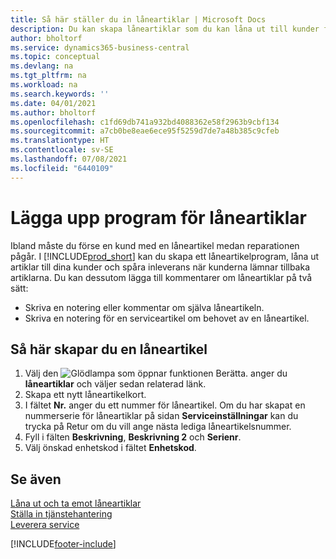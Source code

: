 ```yaml
---
title: Så här ställer du in låneartiklar | Microsoft Docs
description: Du kan skapa låneartiklar som du kan låna ut till kunder för att ersätta serviceartiklar medan de är på service.
author: bholtorf
ms.service: dynamics365-business-central
ms.topic: conceptual
ms.devlang: na
ms.tgt_pltfrm: na
ms.workload: na
ms.search.keywords: ''
ms.date: 04/01/2021
ms.author: bholtorf
ms.openlocfilehash: c1fd69db741a932bd4088362e58f2963b9cbf134
ms.sourcegitcommit: a7cb0be8eae6ece95f5259d7de7a48b385c9cfeb
ms.translationtype: HT
ms.contentlocale: sv-SE
ms.lasthandoff: 07/08/2021
ms.locfileid: "6440109"
---
```

# <a name="set-up-a-loaner-program"></a>Lägga upp program för låneartiklar
Ibland måste du förse en kund med en låneartikel medan reparationen pågår. I [!INCLUDE[prod_short](includes/prod_short.md)] kan du skapa ett låneartikelprogram, låna ut artiklar till dina kunder och spåra inleverans när kunderna lämnar tillbaka artiklarna. Du kan dessutom lägga till kommentarer om låneartiklar på två sätt:  
  
* Skriva en notering eller kommentar om själva låneartikeln.  
* Skriva en notering för en serviceartikel om behovet av en låneartikel.  

## <a name="to-set-up-a-loaner"></a>Så här skapar du en låneartikel  
1. Välj den ![Glödlampa som öppnar funktionen Berätta.](media/ui-search/search_small.png "Berätta vad du vill göra") anger du **låneartiklar** och väljer sedan relaterad länk.  
2. Skapa ett nytt låneartikelkort. 
3. I fältet **Nr.** anger du ett nummer för låneartikel. Om du har skapat en nummerserie för låneartiklar på sidan **Serviceinställningar** kan du trycka på Retur om du vill ange nästa lediga låneartikelsnummer.  
4. Fyll i fälten **Beskrivning**, **Beskrivning 2** och **Serienr**.  
5. Välj önskad enhetskod i fältet **Enhetskod**.  
  
## <a name="see-also"></a>Se även
[Låna ut och ta emot låneartiklar](service-how-to-lend-receive-loaners.md)  
[Ställa in tjänstehantering](service-setup-service.md)  
[Leverera service](service-deliver-service.md)  



[!INCLUDE[footer-include](includes/footer-banner.md)]